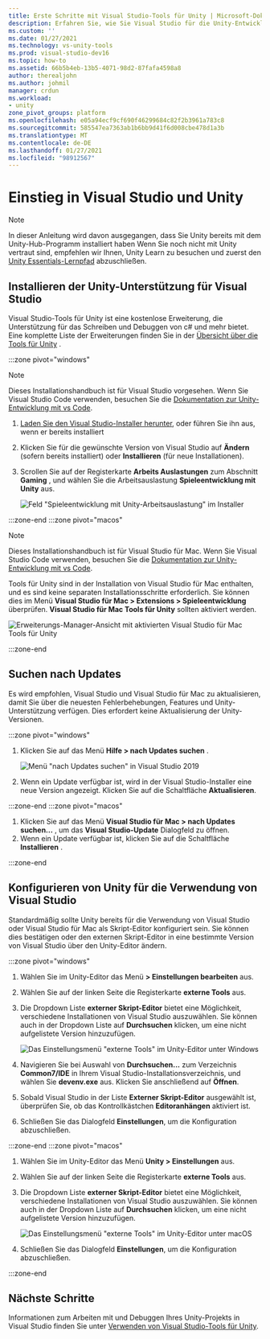 ```yaml
---
title: Erste Schritte mit Visual Studio-Tools für Unity | Microsoft-Dokumentation
description: Erfahren Sie, wie Sie Visual Studio für die Unity-Entwicklung installieren und einrichten.
ms.custom: ''
ms.date: 01/27/2021
ms.technology: vs-unity-tools
ms.prod: visual-studio-dev16
ms.topic: how-to
ms.assetid: 66b5b4eb-13b5-4071-98d2-87fafa4598a8
author: therealjohn
ms.author: johmil
manager: crdun
ms.workload:
- unity
zone_pivot_groups: platform
ms.openlocfilehash: e05a94ecf9cf690f46299684c82f2b3961a783c8
ms.sourcegitcommit: 585547ea7363ab1b6bb9d41f6d008cbe478d1a3b
ms.translationtype: MT
ms.contentlocale: de-DE
ms.lasthandoff: 01/27/2021
ms.locfileid: "98912567"
---
```

# <a name="get-started-with-visual-studio-and-unity"></a>Einstieg in Visual Studio und Unity

> [!NOTE]
> In dieser Anleitung wird davon ausgegangen, dass Sie Unity bereits mit dem Unity-Hub-Programm installiert haben Wenn Sie noch nicht mit Unity vertraut sind, empfehlen wir Ihnen, Unity Learn zu besuchen und zuerst den [Unity Essentials-Lernpfad](https://learn.unity.com/pathway/unity-essentials) abzuschließen.

## <a name="install-unity-support-for-visual-studio"></a>Installieren der Unity-Unterstützung für Visual Studio

Visual Studio-Tools für Unity ist eine kostenlose Erweiterung, die Unterstützung für das Schreiben und Debuggen von c# und mehr bietet. Eine komplette Liste der Erweiterungen finden Sie in der [Übersicht über die Tools für Unity](./visual-studio-tools-for-unity.md) .

:::zone pivot="windows"

> [!NOTE]
> Dieses Installationshandbuch ist für Visual Studio vorgesehen. Wenn Sie Visual Studio Code verwenden, besuchen Sie die [Dokumentation zur Unity-Entwicklung mit vs Code](https://code.visualstudio.com/docs/other/unity).

1. [Laden Sie den Visual Studio-Installer herunter](/visualstudio/docs/install/install-visual-studio.md), oder führen Sie ihn aus, wenn er bereits installiert
2. Klicken Sie für die gewünschte Version von Visual Studio auf **Ändern** (sofern bereits installiert) oder **Installieren** (für neue Installationen).
3. Scrollen Sie auf der Registerkarte **Arbeits Auslastungen** zum Abschnitt **Gaming** , und wählen Sie die Arbeitsauslastung **Spieleentwicklung mit Unity** aus.

    ![Feld "Spieleentwicklung mit Unity-Arbeitsauslastung" im Installer](../media/vs/unity-workload.png)

:::zone-end
:::zone pivot="macos"

> [!NOTE]
> Dieses Installationshandbuch ist für Visual Studio für Mac. Wenn Sie Visual Studio Code verwenden, besuchen Sie die [Dokumentation zur Unity-Entwicklung mit vs Code](https://code.visualstudio.com/docs/other/unity).

Tools für Unity sind in der Installation von Visual Studio für Mac enthalten, und es sind keine separaten Installationsschritte erforderlich. Sie können dies im Menü **Visual Studio für Mac > Extensions > Spieleentwicklung** überprüfen. **Visual Studio für Mac Tools für Unity** sollten aktiviert werden.

![Erweiterungs-Manager-Ansicht mit aktivierten Visual Studio für Mac Tools für Unity](../media/vsm/unity-workload.png)

:::zone-end

## <a name="check-for-updates"></a>Suchen nach Updates

Es wird empfohlen, Visual Studio und Visual Studio für Mac zu aktualisieren, damit Sie über die neuesten Fehlerbehebungen, Features und Unity-Unterstützung verfügen. Dies erfordert keine Aktualisierung der Unity-Versionen.

:::zone pivot="windows"

1. Klicken Sie auf das Menü **Hilfe > nach Updates suchen** .

    ![Menü "nach Updates suchen" in Visual Studio 2019](../media/vs/check-for-updates.png)

2. Wenn ein Update verfügbar ist, wird in der Visual Studio-Installer eine neue Version angezeigt. Klicken Sie auf die Schaltfläche **Aktualisieren**.

:::zone-end
:::zone pivot="macos"

1. Klicken Sie auf das Menü **Visual Studio für Mac > nach Updates suchen...** , um das **Visual Studio-Update** Dialogfeld zu öffnen.
2. Wenn ein Update verfügbar ist, klicken Sie auf die Schaltfläche **Installieren** .

:::zone-end

## <a name="configure-unity-to-use-visual-studio"></a>Konfigurieren von Unity für die Verwendung von Visual Studio

Standardmäßig sollte Unity bereits für die Verwendung von Visual Studio oder Visual Studio für Mac als Skript-Editor konfiguriert sein. Sie können dies bestätigen oder den externen Skript-Editor in eine bestimmte Version von Visual Studio über den Unity-Editor ändern.

:::zone pivot="windows"

1. Wählen Sie im Unity-Editor das Menü **> Einstellungen bearbeiten** aus.
2. Wählen Sie auf der linken Seite die Registerkarte **externe Tools** aus.
3. Die Dropdown Liste **externer Skript-Editor** bietet eine Möglichkeit, verschiedene Installationen von Visual Studio auszuwählen. Sie können auch in der Dropdown Liste auf **Durchsuchen** klicken, um eine nicht aufgelistete Version hinzuzufügen.

    ![Das Einstellungsmenü "externe Tools" im Unity-Editor unter Windows](../media/vs/preferences-external-tools.png)

4. Navigieren Sie bei Auswahl von **Durchsuchen...** zum Verzeichnis **Common7/IDE** in Ihrem Visual Studio-Installationsverzeichnis, und wählen Sie **devenv.exe** aus. Klicken Sie anschließend auf **Öffnen**.
5. Sobald Visual Studio in der Liste **Externer Skript-Editor** ausgewählt ist, überprüfen Sie, ob das Kontrollkästchen **Editoranhängen** aktiviert ist.
6. Schließen Sie das Dialogfeld **Einstellungen**, um die Konfiguration abzuschließen.

:::zone-end
:::zone pivot="macos"

1. Wählen Sie im Unity-Editor das Menü **Unity > Einstellungen** aus.
2. Wählen Sie auf der linken Seite die Registerkarte **externe Tools** aus.
3. Die Dropdown Liste **externer Skript-Editor** bietet eine Möglichkeit, verschiedene Installationen von Visual Studio auszuwählen. Sie können auch in der Dropdown Liste auf **Durchsuchen** klicken, um eine nicht aufgelistete Version hinzuzufügen.

    ![Das Einstellungsmenü "externe Tools" im Unity-Editor unter macOS](../media/vsm/preferences-external-tools.png)

4. Schließen Sie das Dialogfeld **Einstellungen**, um die Konfiguration abzuschließen.

:::zone-end

## <a name="next-steps"></a>Nächste Schritte

 Informationen zum Arbeiten mit und Debuggen Ihres Unity-Projekts in Visual Studio finden Sie unter [Verwenden von Visual Studio-Tools für Unity](using-visual-studio-tools-for-unity.md).
